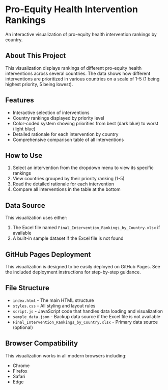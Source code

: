 # Pro-Equity Health Intervention Rankings

An interactive visualization of pro-equity health intervention rankings by country.

## About This Project

This visualization displays rankings of different pro-equity health interventions across several countries. The data shows how different interventions are prioritized in various countries on a scale of 1-5 (1 being highest priority, 5 being lowest).

## Features

- Interactive selection of interventions
- Country rankings displayed by priority level
- Color-coded system showing priorities from best (dark blue) to worst (light blue)
- Detailed rationale for each intervention by country
- Comprehensive comparison table of all interventions

## How to Use

1. Select an intervention from the dropdown menu to view its specific rankings
2. View countries grouped by their priority ranking (1-5)
3. Read the detailed rationale for each intervention
4. Compare all interventions in the table at the bottom

## Data Source

This visualization uses either:
1. The Excel file named `Final_Intervention_Rankings_by_Country.xlsx` if available
2. A built-in sample dataset if the Excel file is not found

## GitHub Pages Deployment

This visualization is designed to be easily deployed on GitHub Pages. See the included deployment instructions for step-by-step guidance.

## File Structure

- `index.html` - The main HTML structure
- `styles.css` - All styling and layout rules
- `script.js` - JavaScript code that handles data loading and visualization
- `sample_data.json` - Backup data source if the Excel file is not available
- `Final_Intervention_Rankings_by_Country.xlsx` - Primary data source (optional)

## Browser Compatibility

This visualization works in all modern browsers including:
- Chrome
- Firefox
- Safari
- Edge
